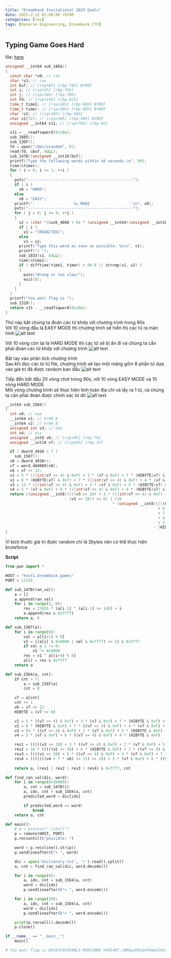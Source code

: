```yaml
---
title: "Dreamhack Invitational 2025 Quals"
date: 2025-2-12 01:00:00 +0700
categories: [rev]
tags: [Reverse Engineering, Dreamhack CTF]
---
```


## Typing Game Goes Hard
file: [here](/assets/Dreamhack%20Invitational%202025%20Quals/Typing%20Game%20Goes%20Hard.zip)

```c
unsigned __int64 sub_18EA()
{
  const char *v0; // rax
  char *v1; // rax
  int buf; // [rsp+8h] [rbp-78h] BYREF
  int i; // [rsp+Ch] [rbp-74h]
  int j; // [rsp+10h] [rbp-70h]
  int fd; // [rsp+14h] [rbp-6Ch]
  time_t time1; // [rsp+18h] [rbp-68h] BYREF
  time_t timer; // [rsp+20h] [rbp-60h] BYREF
  char *s2; // [rsp+28h] [rbp-58h]
  char s1[72]; // [rsp+30h] [rbp-50h] BYREF
  unsigned __int64 v11; // [rsp+78h] [rbp-8h]

  v11 = __readfsqword(0x28u);
  sub_1885();
  sub_13DF();
  fd = open("/dev/urandom", 0);
  read(fd, &buf, 4uLL);
  sub_147B((unsigned __int16)buf);
  printf("Type the following words within %d seconds.\n", 90);
  time(&timer);
  for ( i = 0; i <= 1; ++i )
  {
    puts("----------------------------------------------");
    if ( i )
      v0 = "HARD";
    else
      v0 = "EASY";
    printf("-                 %s MODE                  -\n", v0);
    puts("----------------------------------------------");
    for ( j = 0; j <= 9; ++j )
    {
      s2 = (char *)&unk_4060 + 64 * (unsigned __int64)(unsigned __int16)sub_15D4();
      if ( i )
        v1 = "[REDACTED]";
      else
        v1 = s2;
      printf("Type this word as soon as possible: %s\n", v1);
      printf("> ");
      sub_1833(s1, 64LL);
      time(&time1);
      if ( difftime(time1, timer) > 90.0 || strcmp(s1, s2) )
      {
        puts("Wrong or too slow!");
        exit(0);
      }
    }
  }
  printf("You won! flag is ");
  sub_1329();
  return v11 - __readfsqword(0x28u);
}
```

Thử này bắt chúng ta đoán các từ khớp với chương trình trong 90s    
Với 10 vòng đầu là EASY MODE thì chương trình sẽ hiển thị các từ ra màn hình
![alt text](/assets/Dreamhack%20Invitational%202025%20Quals/image-1.png)

Với 10 vòng còn lại là HARD MODE thì các từ sẽ bị ẩn đi và chúng ta cần phải đoán các từ khớp với chương trình
![alt text](/assets/Dreamhack%20Invitational%202025%20Quals/image.png)

Bắt tay vào phân tích chương trình  
Sau khi đọc các từ từ file, chương trình sẽ tạo một mảng gồm 8 phần tử dựa vào giá trị đã được random ban đầu
![alt text](/assets/Dreamhack%20Invitational%202025%20Quals/image-2.png)

Tiếp đến bắt đầu 20 vòng chơi trong 90s, với 10 vòng EASY MODE và 10 vòng HARD MODE         
Mỗi vòng chương trình sẽ thực hiện tính toán địa chỉ và lấy ra 1 từ, và chúng ta cần phải đoán được chính xác từ đó
![alt text](/assets/Dreamhack%20Invitational%202025%20Quals/image-3.png)

```c
__int64 sub_15D4()
{
  int v0; // eax
  __int64 v1; // kr00_8
  __int64 v2; // kr08_8
  unsigned int v3; // edx
  int v4; // ecx
  unsigned __int8 v6; // [rsp+9h] [rbp-7h]
  unsigned __int16 v7; // [rsp+Eh] [rbp-2h]

  if ( dword_4010 > 7 )
    sub_1507();
  v0 = dword_4010++;
  v7 = word_404060[v0];
  v6 = v7 >> 12;
  v1 = 5 * (((int)v7 >> 4) & 0xF) + 3 * (v7 & 0xF) + 7 * (HIBYTE(v7) & 0xF) + 2 * v6;
  v2 = 6 * (HIBYTE(v7) & 0xF) + 7 * (((int)v7 >> 4) & 0xF) + 4 * (v7 & 0xF) + 3 * v6;
  v3 = (3 * (((int)v7 >> 4) & 0xF) + 2 * (v7 & 0xF) + 5 * (HIBYTE(v7) & 0xF) + 4 * v6) >> 31;
  v4 = 5 * (v7 & 0xF) + 6 * (((int)v7 >> 4) & 0xF) + 4 * (HIBYTE(v7) & 0xF);
  return ((unsigned __int8)((((v3 >> 28) + 3 * (((int)v7 >> 4) & 0xF) + 2 * (v7 & 0xF) + 5 * (HIBYTE(v7) & 0xF) + 4 * v6) & 0xF)
                          - (v3 >> 28)) << 8) | (16
                                               * (unsigned __int8)((((HIDWORD(v2) >> 28)
                                                                   + 6 * (HIBYTE(v7) & 0xF)
                                                                   + 7 * (((int)v7 >> 4) & 0xF)
                                                                   + 4 * (v7 & 0xF)
                                                                   + 3 * v6) & 0xF)
                                                                 - (HIDWORD(v2) >> 28))) | (unsigned __int8)((((HIDWORD(v1) >> 28) + 5 * (((int)v7 >> 4) & 0xF) + 3 * (v7 & 0xF) + 7 * (HIBYTE(v7) & 0xF) + 2 * v6) & 0xF) - (HIDWORD(v1) >> 28)) | ((unsigned __int8)(((((unsigned int)((v4 + 7 * v6) >> 31) >> 28) + 5 * (v7 & 0xF) + 6 * (((int)v7 >> 4) & 0xF) + 4 * (HIBYTE(v7) & 0xF) + 7 * v6) & 0xF) - ((unsigned int)((v4 + 7 * v6) >> 31) >> 28)) << 12);
}
```

Vì kích thước giá trị được random chỉ là 2bytes nên có thể thực hiện bruteforce 

**Script**
```python
from pwn import *

HOST = "host1.dreamhack.games"
PORT = 11335

def sub_147B(ran_val):
    a = []
    a.append(ran_val)
    for i in range(1, 8):
        res = 27655 * (a[i-1] ^ (a[i-1] >> 14)) + i
        a.append(res & 0xffff)
    return a, 8

def sub_1507(a):
    for i in range(8):
        val = a[(i+1) % 8]
        v1 = ((a[i] & 0x8000 | val & 0x7fff) >> 1) & 0xffff
        if val & 1 != 0:
            v1 ^= 0x9908
        res = v1 ^ a[(i+4) % 8]
        a[i] = res & 0xffff
    return a

def sub_15D4(a, cnt):
    if cnt > 7:
        a = sub_1507(a)
        cnt = 0

    v7 = a[cnt]
    cnt += 1
    v6 = v7 >> 12
    HIBYTE = (v7 >> 8)

    v1 = 5 * ((v7 >> 4) & 0xf) + 3 * (v7 & 0xf) + 7 * (HIBYTE & 0xf) + 2 * v6
    v2 = 6 * (HIBYTE & 0xF) + 7 * ((v7 >> 4) & 0xF) + 4 * (v7 & 0xF) + 3 * v6
    v3 = (3 * ((v7 >> 4) & 0xF) + 2 * (v7 & 0xF) + 5 * (HIBYTE & 0xF) + 4 * v6) >> 31
    v4 = 5 * (v7 & 0xF) + 6 * ((v7 >> 4) & 0xF) + 4 * (HIBYTE & 0xF)

    res1 = (((((v3 >> 28) + 3 * ((v7 >> 4) & 0xF) + 2 * (v7 & 0xF) + 5 * (HIBYTE & 0xF) + 4 * v6) & 0xF) - (v3 >> 28)) & 0xff) << 8
    res2 = 16 * (((((v2 >> 28) + 6 * (HIBYTE & 0xF) + 7 * ((v7 >> 4) & 0xF) + 4 * (v7 & 0xF) + 3 * v6) & 0xF) - (v2 >> 28)) & 0xff)
    res3 = ((((v1 >> 28) + 5 * ((v7 >> 4) & 0xF) + 3 * (v7 & 0xF) + 7 * (HIBYTE & 0xF) + 2 * v6) & 0xF) - (v1 >> 28)) & 0xff
    res4 = (((((((v4 + 7 * v6) >> 31) >> 28) + 5 * (v7 & 0xF) + 6 * ((v7 >> 4) & 0xF) + 4 * (HIBYTE & 0xF) + 7 * v6) & 0xF) - (((v4 + 7 * v6) >> 31) >> 28)) & 0xff) << 12
    
    return a, (res1 | res2 | res3 | res4) & 0xffff, cnt

def find_ran_val(dic, word):
    for i in range(0x10000):
        a, cnt = sub_147B(i)
        a, idx, cnt = sub_15D4(a, cnt)
        predicted_word = dic[idx]

        if predicted_word == word:
            break
    return a, cnt

def main():
    # p = process("./chall")
    p = remote(HOST, PORT)
    p.recvuntil(b"possible: ")

    word = p.recvline().strip()
    p.sendlineafter(b"> ", word)

    dic = open('dictionary.txt', 'r').read().split()
    a, cnt = find_ran_val(dic, word.decode())

    for i in range(9):
        a, idx, cnt = sub_15D4(a, cnt)
        word = dic[idx]
        p.sendlineafter(b"> ", word.encode())

    for i in range(10):
        a, idx, cnt = sub_15D4(a, cnt)
        word = dic[idx]
        p.sendlineafter(b"> ", word.encode())

    print(p.recvall().decode())
    p.close()

if __name__ == "__main__":
    main()  

# You won! flag is DH{R3C0V3R4BL3_M3RS3NN3_V4R14N7:/WROpzKHuQdYkWa51kAXqw==} 
``` 